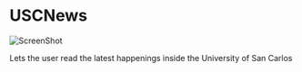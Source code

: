 USCNews
=======

![ScreenShot](http://i1321.photobucket.com/albums/u557/Long_Tisoy_Ba/USCNews_zps9a45cb4e.png)


Lets the user read the latest happenings inside the University of San Carlos

